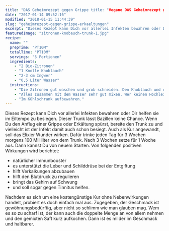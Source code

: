 ```yaml
---
title: "DAS Geheimrezept gegen Grippe title: "Vegane DAS Geheimrezept gegen Grippe title: "DAS Geheimrezept gegen Grippe & Erkältungen" Erkältungen" Erkältungen" Erkältungen"
date: "2017-01-14 09:52:16"
modified: "2018-01-15 11:44:39"
slug: "geheimrezept-gegen-grippe-erkaeltungen"
excerpt: "Dieses Rezept kann Dich vor allerlei Infekten bewahren oder Dir helfen sie im Eiltempo zu besiegen. Auch gegen allerlei andere leiden hilft dieses Elixier."
featuredImage: "zitronen-knobauch-trunk-1.jpg"
recipe:
  name: ""
  prepTime: "PT10M"
  totalTime: "PT10M"
  servings: "5 Portionen"
  ingredients:
    - "2 Bio-Zitronen"
    - "1 Knolle Knoblauch"
    - "2-3 cm Ingwer"
    - "0,5 Liter Wasser"
  instructions:
    - "Die Zitronen gut waschen und grob schneiden. Den Knoblauch und den Ingwer schälen. Letzteres in Scheiben schneiden."
    - "Alles zusammen mit dem Wasser sehr gut mixen. Wer keinen Hochleistungsmixer besitzt, kann den Trunk danach durch einen Sieb abseihen."
    - "Im Kühlschrank aufbewahren."
---
```


Dieses Rezept kann Dich vor allerlei Infekten bewahren oder Dir helfen sie im Eiltempo zu besiegen. Dieser Trunk lässt Bazillen keine Chance. Wenn Du den Anflug einer Grippe oder Erkältung spürst, bereite den Trunk zu und vielleicht ist der Infekt damit auch schon besiegt. Auch als Kur angewandt, soll das Elixier Wunder wirken. Dafür trinke jeden Tag für 3 Wochen morgens 100 Milliliter von dem Trunk. Nach 3 Wochen setze für 1 Woche aus. Dann kannst Du von neuem Starten. Von folgenden positiven Wirkungen wird berichtet:

*   natürlicher Immunbooster
*   es unterstützt die Leber und Schilddrüse bei der Entgiftung
*   hilft Verkalkungen abzubauen
*   hilft den Blutdruck zu regulieren
*   bringt das Gehirn auf Schwung
*   und soll sogar gegen Tinnitus helfen.

Nachdem es sich um eine kostengünstige Kur ohne Nebenwirkungen handelt, probiert es doch einfach mal aus. Zugegeben, der Geschmack ist gewöhnungsbedürftig, aber nicht so schlimm wie man glauben mag. Wem es so zu scharf ist, der kann auch die doppelte Menge an von allem nehmen und den gemixten Saft kurz aufkochen. Dann ist es milder im Geschmack und haltbarer.